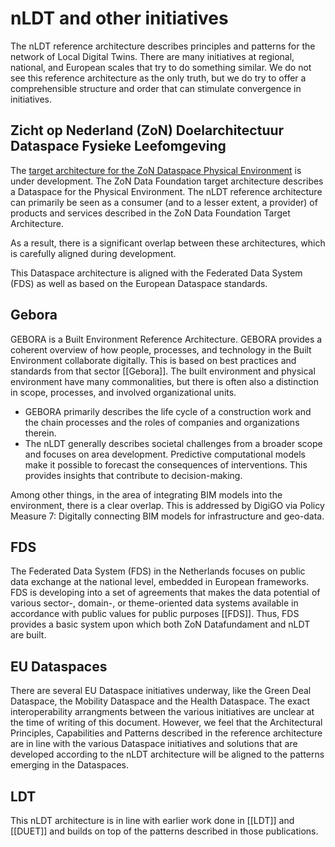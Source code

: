 # nLDT and other initiatives

The nLDT reference architecture describes principles and patterns for the network of Local Digital Twins. There are many initiatives at regional, national, and European scales that try to do something similar. We do not see this reference architecture as the only truth, but we do try to offer a comprehensible structure and order that can stimulate convergence in initiatives.

## Zicht op Nederland (ZoN) Doelarchitectuur Dataspace Fysieke Leefomgeving

The [target architecture for the ZoN Dataspace Physical Environment](https://geonovum.github.io/ZON-DA/) is under development. The ZoN Data Foundation target architecture describes a Dataspace for the Physical Environment. The nLDT reference architecture can primarily be seen as a consumer (and to a lesser extent, a provider) of products and services described in the ZoN Data Foundation Target Architecture.

As a result, there is a significant overlap between these architectures, which is carefully aligned during development.

This Dataspace architecture is aligned with the Federated Data System (FDS) as well as based on the European Dataspace standards.

## Gebora

GEBORA is a Built Environment Reference Architecture. GEBORA provides a coherent overview of how people, processes, and technology in the Built Environment collaborate digitally. This is based on best practices and standards from that sector [[Gebora]]. The built environment and physical environment have many commonalities, but there is often also a distinction in scope, processes, and involved organizational units.
- GEBORA primarily describes the life cycle of a construction work and the chain processes and the roles of companies and organizations therein.
- The nLDT generally describes societal challenges from a broader scope and focuses on area development. Predictive computational models make it possible to forecast the consequences of interventions. This provides insights that contribute to decision-making. 

Among other things, in the area of integrating BIM models into the environment, there is a clear overlap. This is addressed by DigiGO via Policy Measure 7: Digitally connecting BIM models for infrastructure and geo-data.

## FDS

The Federated Data System (FDS) in the Netherlands focuses on public data exchange at the national level, embedded in European frameworks. FDS is developing into a set of agreements that makes the data potential of various sector-, domain-, or theme-oriented data systems available in accordance with public values for public purposes [[FDS]]. Thus, FDS provides a basic system upon which both ZoN Datafundament and nLDT are built.

## EU Dataspaces

There are several EU Dataspace initiatives underway, like the Green Deal Dataspace, the Mobility Dataspace and the Health Dataspace.
The exact interoperability arrangments between the various initiatives are unclear at the time of writing of this document. However, we feel that the Architectural Principles, Capabilities and Patterns described in the reference architecture are in line with the various Dataspace initiatives and solutions that are developed according to the nLDT architecture will be aligned to the patterns emerging in the Dataspaces.

## LDT

This nLDT architecture is in line with earlier work done in [[LDT]] and [[DUET]] and builds on top of the patterns described in those publications.

